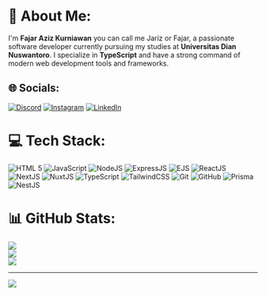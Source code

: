 # 💫 About Me:
I'm **Fajar Aziz Kurniawan** you can call me Jariz or Fajar, a passionate software developer currently pursuing my studies at **Universitas Dian Nuswantoro**. I specialize in **TypeScript** and have a strong command of modern web development tools and frameworks.


## 🌐 Socials:
[![Discord](https://img.shields.io/badge/Discord-%237289DA.svg?logo=discord&logoColor=white)](https://discord.gg/malmul_.) [![Instagram](https://img.shields.io/badge/Instagram-%23E4405F.svg?logo=Instagram&logoColor=white)](https://instagram.com/fjriz.ig) [![LinkedIn](https://img.shields.io/badge/LinkedIn-%230077B5.svg?logo=linkedin&logoColor=white)](https://linkedin.com/in/jariz) 

# 💻 Tech Stack:
![HTML 5](https://img.shields.io/badge/html5-%23E34F26.svg?style=for-the-badge&logo=html5&logoColor=white) ![JavaScript](https://img.shields.io/badge/javascript-%23323330.svg?style=for-the-badge&logo=javascript&logoColor=%23F7DF1E) ![NodeJS](https://img.shields.io/badge/node.js-6DA55F?style=for-the-badge&logo=node.js&logoColor=white) ![ExpressJS](https://img.shields.io/badge/express.js-%23404d59.svg?style=for-the-badge&logo=express&logoColor=%2361DAFB) ![EJS](https://img.shields.io/badge/ejs-%23000000.svg?style=for-the-badge&logo=ejs&logoColor=white) ![ReactJS](https://img.shields.io/badge/react-%2361DAFB.svg?style=for-the-badge&logo=react&logoColor=white) ![NextJS](https://img.shields.io/badge/next.js-%23000000.svg?style=for-the-badge&logo=nextdotjs&logoColor=white) ![NuxtJS](https://img.shields.io/badge/nuxt.js-%2300DC82.svg?style=for-the-badge&logo=nuxtdotjs&logoColor=white) ![TypeScript](https://img.shields.io/badge/typescript-%23007ACC.svg?style=for-the-badge&logo=typescript&logoColor=white) ![TailwindCSS](https://img.shields.io/badge/tailwindcss-%2338B2AC.svg?style=for-the-badge&logo=tailwind-css&logoColor=white) ![Git](https://img.shields.io/badge/git-%23F05033.svg?style=for-the-badge&logo=git&logoColor=white) ![GitHub](https://img.shields.io/badge/github-%23121011.svg?style=for-the-badge&logo=github&logoColor=white) ![Prisma](https://img.shields.io/badge/Prisma-3982CE?style=for-the-badge&logo=Prisma&logoColor=white) ![NestJS](https://img.shields.io/badge/nestjs-%23E0234E.svg?style=for-the-badge&logo=nestjs&logoColor=white)
# 📊 GitHub Stats:
![](https://github-readme-stats.vercel.app/api?username=J-yriz&theme=default&hide_border=false&include_all_commits=true&count_private=true)<br/>
![](https://github-readme-streak-stats.herokuapp.com/?user=J-yriz&theme=default&hide_border=false)<br/>
![](https://github-readme-stats.vercel.app/api/top-langs/?username=J-yriz&theme=default&hide_border=false&include_all_commits=true&count_private=true&layout=compact)

---
[![](https://visitcount.itsvg.in/api?id=J-yriz&icon=5&color=12)](https://visitcount.itsvg.in)
